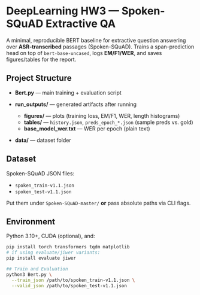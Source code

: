 # DeepLearning HW3 — Spoken-SQuAD Extractive QA

A minimal, reproducible BERT baseline for extractive question answering over **ASR-transcribed** passages (Spoken-SQuAD). Trains a span-prediction head on top of `bert-base-uncased`, logs **EM/F1/WER**, and saves figures/tables for the report.

## Project Structure
 * **Bert.py** — main training + evaluation script 
 * **run_outputs/** — generated artifacts after running

   * **figures/** — plots (training loss, EM/F1, WER, length histograms)
   * **tables/** — `history.json`, `preds_epoch_*.json` (sample preds vs. gold)
   * **base_model_wer.txt** — WER per epoch (plain text)
 * **data/** — dataset folder 



## Dataset
Spoken-SQuAD JSON files:
- `spoken_train-v1.1.json`
- `spoken_test-v1.1.json`

Put them under `Spoken-SQuAD-master/` **or** pass absolute paths via CLI flags.

## Environment
Python 3.10+, CUDA (optional), and:
```bash
pip install torch transformers tqdm matplotlib
# if using evaluate/jiwer variants:
pip install evaluate jiwer

## Train and Evaluation
python3 Bert.py \
  --train_json /path/to/spoken_train-v1.1.json \
  --valid_json /path/to/spoken_test-v1.1.json

